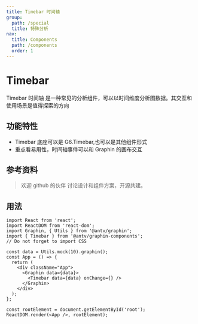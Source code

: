 ```yaml
---
title: Timebar 时间轴
group:
  path: /special
  title: 特殊分析
nav:
  title: Components
  path: /components
  order: 1
---
```


# Timebar

Timebar 时间轴 是一种常见的分析组件，可以以时间维度分析图数据。其交互和使用场景是值得探索的方向

## 功能特性

- Timebar 底座可以是 G6.Timebar,也可以是其他组件形式
- 重点看易用性，时间轴事件可以和 Graphin 的画布交互

## 参考资料

> 欢迎 github 的伙伴 讨论设计和组件方案，开源共建。

## 用法

```tsx | pure
import React from 'react';
import ReactDOM from 'react-dom';
import Graphin, { Utils } from '@antv/graphin';
import { Timebar } from '@antv/graphin-components';
// Do not forget to import CSS

const data = Utils.mock(10).graphin();
const App = () => {
  return (
    <div className="App">
      <Graphin data={data}>
        <Timebar data={data} onChange={} />
      </Graphin>
    </div>
  );
};

const rootElement = document.getElementById('root');
ReactDOM.render(<App />, rootElement);
```
